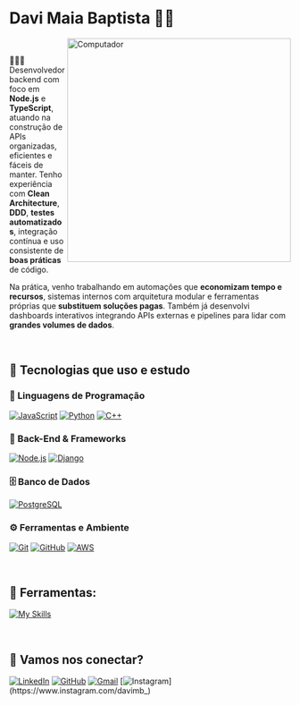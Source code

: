 # Davi Maia Baptista 🧑‍💻

<img src="https://raw.githubusercontent.com/MicaelliMedeiros/micaellimedeiros/master/image/computer-illustration.png" min-width="400px" max-width="400px" width="400px" align="right" alt="Computador">

<br>

👨🏻‍💻Desenvolvedor backend com foco em **Node.js** e **TypeScript**, atuando na construção de APIs organizadas, eficientes e fáceis de manter. Tenho experiência com **Clean Architecture**, **DDD**, **testes automatizados**, integração contínua e uso consistente de **boas práticas** de código.

Na prática, venho trabalhando em automações que **economizam tempo e recursos**, sistemas internos com arquitetura modular e ferramentas próprias que **substituem soluções pagas**. Também já desenvolvi dashboards interativos integrando APIs externas e pipelines para lidar com **grandes volumes de dados**.

<br>

## 👾 Tecnologias que uso e estudo

### 🧠 Linguagens de Programação
[![JavaScript](https://skillicons.dev/icons?i=js)](https://skillicons.dev)
[![Python](https://skillicons.dev/icons?i=py)](https://skillicons.dev)
[![C++](https://skillicons.dev/icons?i=cpp)](https://skillicons.dev)

### 🧰 Back-End & Frameworks
[![Node.js](https://skillicons.dev/icons?i=nodejs)](https://skillicons.dev)
[![Django](https://skillicons.dev/icons?i=django)](https://skillicons.dev)

### 🗄️ Banco de Dados
[![PostgreSQL](https://skillicons.dev/icons?i=postgres)](https://skillicons.dev)

### ⚙️ Ferramentas e Ambiente
[![Git](https://skillicons.dev/icons?i=git)](https://skillicons.dev)
[![GitHub](https://skillicons.dev/icons?i=github)](https://skillicons.dev)
[![AWS](https://skillicons.dev/icons?i=aws)](https://skillicons.dev)

<br>

## 💼 Ferramentas:
[![My Skills](https://skillicons.dev/icons?i=vscode,git,github,postman)](https://skillicons.dev)

<br>

## 💌 Vamos nos conectar?

[![LinkedIn](https://img.shields.io/badge/LinkedIn-Davi%20Baptista-blue?style=flat-square&logo=linkedin)](https://www.linkedin.com/in/davimb)
[![GitHub](https://img.shields.io/github/followers/davi-baptista?label=follow&style=social)](https://github.com/davi-baptista)
[![Gmail](https://img.shields.io/badge/-davimaiabaptista21@gmail.com-006bed?style=flat-square&logo=Gmail&logoColor=white&link=mailto:davimaiabaptista21@gmail.com)](mailto:davimaiabaptista21@gmail.com)
[![Instagram](https://img.shields.io/badge/-@davimb__-purple?style=flat-square&logo=Instagram&logoColor=white&link=https://www.instagram.com/davimb_)](https://www.instagram.com/davimb_)

